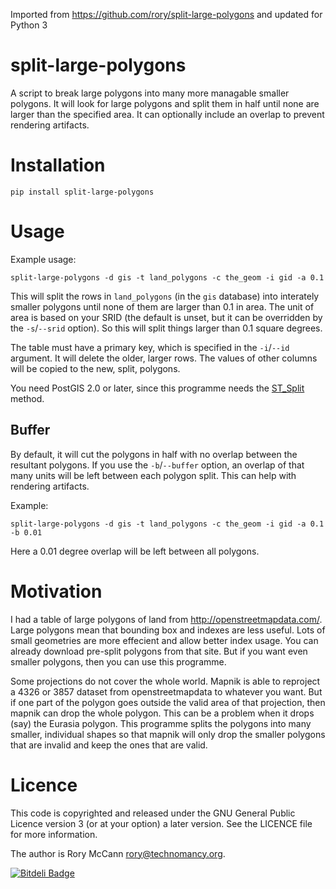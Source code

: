 Imported from https://github.com/rory/split-large-polygons and updated for Python 3

split-large-polygons
====================

A script to break large polygons into many more managable smaller polygons. It will look for large polygons and split them in half until none are larger than the specified area. It can optionally include an overlap to prevent rendering artifacts.

Installation
============

    pip install split-large-polygons

Usage
=====

Example usage:

    split-large-polygons -d gis -t land_polygons -c the_geom -i gid -a 0.1

This will split the rows in ``land_polygons`` (in the ``gis`` database) into interately smaller polygons until none of them are larger than 0.1 in area. The unit of area is based on your SRID (the default is unset, but it can be overridden by the ``-s``/``--srid`` option). So this will split things larger than 0.1 square degrees.

The table must have a primary key, which is specified in the ``-i``/``--id`` argument. It will delete the older, larger rows. The values of other columns will be copied to the new, split, polygons.

You need PostGIS 2.0 or later, since this programme needs the [ST_Split](http://postgis.refractions.net/documentation/manual-2.0/ST_Split.html) method.

Buffer
------

By default, it will cut the polygons in half with no overlap between the resultant polygons. If you use the ``-b``/``--buffer`` option, an overlap of that many units will be left between each polygon split. This can help with rendering artifacts.

Example:

    split-large-polygons -d gis -t land_polygons -c the_geom -i gid -a 0.1 -b 0.01

Here a 0.01 degree overlap will be left between all polygons.

Motivation
==========

I had a table of large polygons of land from http://openstreetmapdata.com/. Large polygons mean that bounding box and indexes are less useful. Lots of small geometries are more effecient and allow better index usage. You can already download pre-split polygons from that site. But if you want even smaller polygons, then you can use this programme.

Some projections do not cover the whole world. Mapnik is able to reproject a 4326 or 3857 dataset from openstreetmapdata to whatever you want. But if one part of the polygon goes outside the valid area of that projection, then mapnik can drop the whole polygon. This can be a problem when it drops (say) the Eurasia polygon. This programme splits the polygons into many smaller, individual shapes so that mapnik will only drop the smaller polygons that are invalid and keep the ones that are valid.


Licence
=======

This code is copyrighted and released under the GNU General Public Licence version 3 (or at your option) a later version. See the LICENCE file for more information.

The author is Rory McCann <rory@technomancy.org>.


[![Bitdeli Badge](https://d2weczhvl823v0.cloudfront.net/rory/split-large-polygons/trend.png)](https://bitdeli.com/free "Bitdeli Badge")

